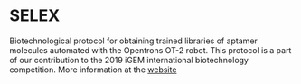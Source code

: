 # SELEX
Biotechnological protocol for obtaining trained libraries of aptamer molecules automated with the Opentrons OT-2 robot.
This protocol is a part of our contribution to the 2019 iGEM international biotechnology competition. More information at the <a href = "https://2019.igem.org/Team:MADRID_UCM/Landing">website </a>
